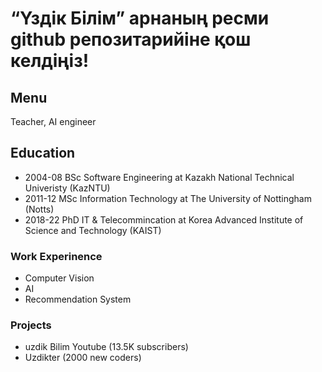 # “Үздік Білім” арнаның ресми github репозитарийіне қош келдіңіз!

## Menu
Teacher, AI engineer

## Education
- 2004-08 BSc Software Engineering at Kazakh National Technical Univeristy (KazNTU)
- 2011-12 MSc Information Technology at The University of Nottingham (Notts)
- 2018-22 PhD IT & Telecommincation at Korea Advanced Institute of Science and Technology (KAIST)

### Work Experinence
- Computer Vision
- AI
- Recommendation System

### Projects
- uzdik Bilim Youtube (13.5K subscribers)
- Uzdikter (2000 new coders)
